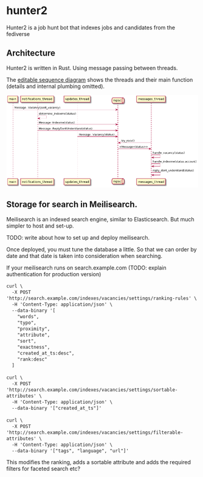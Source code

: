 # hunter2
Hunter2 is a job hunt bot that indexes jobs and candidates from the fediverse

## Architecture

Hunter2 is written in Rust. Using message passing between threads.

The [editable sequence diagram](https://www.plantuml.com/plantuml/uml/VOvFIiKm4CRtSueiNnVF0uHItWLS2Mx3a8msqAGnCodqzfPKqSJYQfZlpyVlmO9PIbWW7TTRdp2A2kYZGguN6YUkuj-yHV5hP2Dp9dH7yb9lYYKv5FfLwHI0ZqA5L4Xi3xVUbecOyRrPw2I0odsVpX6jdazVwrUq6Er-IyXYjlCPdg1Z-gV8Wb9u0EWfVZgITvF9RhVXJsYyVuV6h-NnfGvEq-LW9sarOtGBcQsZUL1q9IoV) shows the threads and their main function (details and internal plumbing omitted).

![Plantuml Sequence Diagram](/doc/sequence_diagram.png)


## Storage for search in Meilisearch.

Meilisearch is an indexed search engine, similar to Elasticsearch. But much
simpler to host and set-up.

TODO: write about how to set up and deploy meilisearch.

Once deployed, you must tune the database a little. So that we can order by
date and that date is taken into consideration when searching.

If your meilisearch runs on search.example.com (TODO: explain authentication for production version)
```
curl \
  -X POST 'http://search.example.com/indexes/vacancies/settings/ranking-rules' \
  -H 'Content-Type: application/json' \
  --data-binary '[
    "words",
    "typo",
    "proximity",
    "attribute",
    "sort",
    "exactness",
    "created_at_ts:desc",
    "rank:desc"
  ]

curl \
  -X POST 'http://search.example.com/indexes/vacancies/settings/sortable-attributes' \
  -H 'Content-Type: application/json' \
  --data-binary '["created_at_ts"]'

curl \
  -X POST 'http://search.example.com/indexes/vacancies/settings/filterable-attributes' \
  -H 'Content-Type: application/json' \
  --data-binary '["tags", "language", "url"]'
```
This modifies the ranking, adds a sortable attribute and adds the required filters for faceted search etc?
